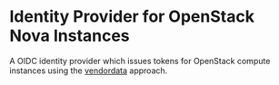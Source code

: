 # Identity Provider for OpenStack Nova Instances

A OIDC identity provider which issues tokens for OpenStack compute instances using the [vendordata](https://docs.openstack.org/nova/latest/user/metadata.html#vendordata) approach.
